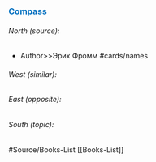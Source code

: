 




### <span style="color:#0070c0">Compass</span>
###### North (source):
- Author>>Эрих Фромм          #cards/names 


###### West (similar):


###### East (opposite):


###### South (topic):


#Source/Books-List [[Books-List]]